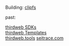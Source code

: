 Building:
[clipfs](https://github.com/kien-ngo/clipfs)

past:

[thirdweb SDKs](https://github.com/thirdweb-dev)  
[thirdweb Templates](https://github.com/thirdweb-example)  
[thirdweb.tools](https://thirdweb.tools)
[seitrace.com](https://seitrace.com)
